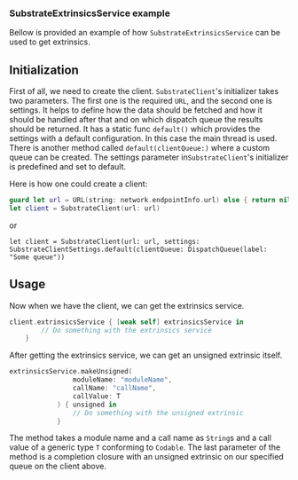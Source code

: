 ### SubstrateExtrinsicsService example

Bellow is provided an example of how `SubstrateExtrinsicsService` can be used to get extrinsics.

## Initialization

First of all, we need to create the client. `SubstrateClient`'s initializer takes two parameters.
The first one is the required `URL`, and the second one is settings. It helps to define how the
data should be fetched and how it should be handled after that and on which dispatch queue
the results should be returned. It has a static func `default()`
which provides the settings with a default configuration. In this case the main
thread is used. There is another method called `default(clientQueue:)` where a custom
queue can be created. The settings parameter in`SubstrateClient`'s
initializer is predefined and set to default.

Here is how one could create a client:

```Swift
guard let url = URL(string: network.endpointInfo.url) else { return nil }
let client = SubstrateClient(url: url)
```

or

```
let client = SubstrateClient(url: url, settings: SubstrateClientSettings.default(clientQueue: DispatchQueue(label: "Some queue"))
```

## Usage

Now when we have the client, we can get the extrinsics service.

```Swift
client.extrinsicsService { [weak self] extrinsicsService in
        // Do something with the extrinsics service
    }
```

After getting the extrinsics service, we can get an unsigned extrinsic itself.

```Swift
extrinsicsService.makeUnsigned(
                moduleName: "moduleName",
                callName: "callName",
                callValue: T
            ) { unsigned in
                // Do something with the unsigned extrinsic
            }
```

The method takes a module name and a call name as `String`s and a call value
of a generic type `T` conforming to `Codable`. The last parameter of the method
is a completion closure with an unsigned extrinsic on our specified queue on
the client above.
